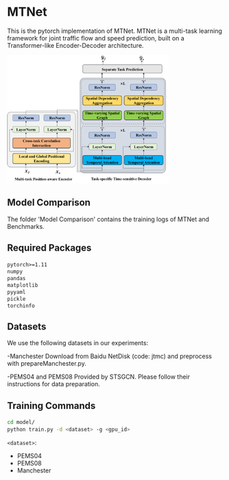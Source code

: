 # MTNet
This is the pytorch implementation of MTNet. MTNet is a multi-task learning framework for joint traffic flow and speed prediction, built on a Transformer-like Encoder-Decoder architecture. 

<img src="Figures/model.jpg" height="300"/>

## Model Comparison
The folder 'Model Comparison' contains the training logs of MTNet and Benchmarks.

## Required Packages

```
pytorch>=1.11
numpy
pandas
matplotlib
pyyaml
pickle
torchinfo
```

## Datasets
We use the following datasets in our experiments:

-Manchester
Download from Baidu NetDisk (code: jtmc) and preprocess with prepareManchester.py.

-PEMS04 and PEMS08
Provided by STSGCN. Please follow their instructions for data preparation.

## Training Commands

```bash
cd model/
python train.py -d <dataset> -g <gpu_id>
```

`<dataset>`:
- PEMS04
- PEMS08
- Manchester

